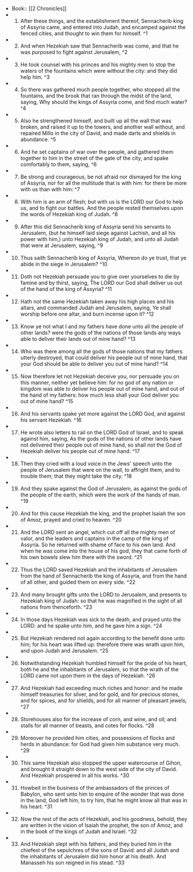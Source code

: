 - Book:: [[2 Chronicles]]
- 1. After these things, and the establishment thereof, Sennacherib king of Assyria came, and entered into Judah, and encamped against the fenced cities, and thought to win them for himself. ^1
- 2. And when Hezekiah saw that Sennacherib was come, and that he was purposed to fight against Jerusalem, ^2
- 3. He took counsel with his princes and his mighty men to stop the waters of the fountains which were without the city: and they did help him. ^3
- 4. So there was gathered much people together, who stopped all the fountains, and the brook that ran through the midst of the land, saying, Why should the kings of Assyria come, and find much water? ^4
- 5. Also he strengthened himself, and built up all the wall that was broken, and raised it up to the towers, and another wall without, and repaired Millo in the city of David, and made darts and shields in abundance. ^5
- 6. And he set captains of war over the people, and gathered them together to him in the street of the gate of the city, and spake comfortably to them, saying, ^6
- 7. Be strong and courageous, be not afraid nor dismayed for the king of Assyria, nor for all the multitude that is with him: for there be more with us than with him: ^7
- 8. With him is an arm of flesh; but with us is the LORD our God to help us, and to fight our battles. And the people rested themselves upon the words of Hezekiah king of Judah. ^8
- 9. After this did Sennacherib king of Assyria send his servants to Jerusalem, (but he himself laid siege against Lachish, and all his power with him,) unto Hezekiah king of Judah, and unto all Judah that were at Jerusalem, saying, ^9
- 10. Thus saith Sennacherib king of Assyria, Whereon do ye trust, that ye abide in the siege in Jerusalem? ^10
- 11. Doth not Hezekiah persuade you to give over yourselves to die by famine and by thirst, saying, The LORD our God shall deliver us out of the hand of the king of Assyria? ^11
- 12. Hath not the same Hezekiah taken away his high places and his altars, and commanded Judah and Jerusalem, saying, Ye shall worship before one altar, and burn incense upon it? ^12
- 13. Know ye not what I and my fathers have done unto all the people of other lands? were the gods of the nations of those lands any ways able to deliver their lands out of mine hand? ^13
- 14. Who was there among all the gods of those nations that my fathers utterly destroyed, that could deliver his people out of mine hand, that your God should be able to deliver you out of mine hand? ^14
- 15. Now therefore let not Hezekiah deceive you, nor persuade you on this manner, neither yet believe him: for no god of any nation or kingdom was able to deliver his people out of mine hand, and out of the hand of my fathers: how much less shall your God deliver you out of mine hand? ^15
- 16. And his servants spake yet more against the LORD God, and against his servant Hezekiah. ^16
- 17. He wrote also letters to rail on the LORD God of Israel, and to speak against him, saying, As the gods of the nations of other lands have not delivered their people out of mine hand, so shall not the God of Hezekiah deliver his people out of mine hand. ^17
- 18. Then they cried with a loud voice in the Jews' speech unto the people of Jerusalem that were on the wall, to affright them, and to trouble them; that they might take the city. ^18
- 19. And they spake against the God of Jerusalem, as against the gods of the people of the earth, which were the work of the hands of man. ^19
- 20. And for this cause Hezekiah the king, and the prophet Isaiah the son of Amoz, prayed and cried to heaven. ^20
- 21. And the LORD sent an angel, which cut off all the mighty men of valor, and the leaders and captains in the camp of the king of Assyria. So he returned with shame of face to his own land. And when he was come into the house of his god, they that came forth of his own bowels slew him there with the sword. ^21
- 22. Thus the LORD saved Hezekiah and the inhabitants of Jerusalem from the hand of Sennacherib the king of Assyria, and from the hand of all other, and guided them on every side. ^22
- 23. And many brought gifts unto the LORD to Jerusalem, and presents to Hezekiah king of Judah: so that he was magnified in the sight of all nations from thenceforth. ^23
- 24. In those days Hezekiah was sick to the death, and prayed unto the LORD: and he spake unto him, and he gave him a sign. ^24
- 25. But Hezekiah rendered not again according to the benefit done unto him; for his heart was lifted up: therefore there was wrath upon him, and upon Judah and Jerusalem. ^25
- 26. Notwithstanding Hezekiah humbled himself for the pride of his heart, both he and the inhabitants of Jerusalem, so that the wrath of the LORD came not upon them in the days of Hezekiah. ^26
- 27. And Hezekiah had exceeding much riches and honor: and he made himself treasuries for silver, and for gold, and for precious stones, and for spices, and for shields, and for all manner of pleasant jewels; ^27
- 28. Storehouses also for the increase of corn, and wine, and oil; and stalls for all manner of beasts, and cotes for flocks. ^28
- 29. Moreover he provided him cities, and possessions of flocks and herds in abundance: for God had given him substance very much. ^29
- 30. This same Hezekiah also stopped the upper watercourse of Gihon, and brought it straight down to the west side of the city of David. And Hezekiah prospered in all his works. ^30
- 31. Howbeit in the business of the ambassadors of the princes of Babylon, who sent unto him to enquire of the wonder that was done in the land, God left him, to try him, that he might know all that was in his heart. ^31
- 32. Now the rest of the acts of Hezekiah, and his goodness, behold, they are written in the vision of Isaiah the prophet, the son of Amoz, and in the book of the kings of Judah and Israel. ^32
- 33. And Hezekiah slept with his fathers, and they buried him in the chiefest of the sepulchres of the sons of David: and all Judah and the inhabitants of Jerusalem did him honor at his death. And Manasseh his son reigned in his stead. ^33
